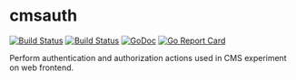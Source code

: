 # cmsauth

[![Build Status](https://travis-ci.org/vkuznet/cmsauth.svg?branch=master)](https://travis-ci.org/vkuznet/cmsauth)
[![Build Status](https://github.com/vkuznet/pwm/actions/workflows/go.yml/badge.svg)](https://github.com/vkuznet/cmsauth/actions/workflows/go.yml)
[![GoDoc](https://godoc.org/github.com/vkuznet/cmsauth?status.svg)](https://godoc.org/github.com/vkuznet/cmsauth)
[![Go Report Card](https://goreportcard.com/badge/github.com/vkuznet/cmsauth)](https://goreportcard.com/report/github.com/vkuznet/cmsauth)

Perform authentication and authorization actions used in CMS experiment on web
frontend.
